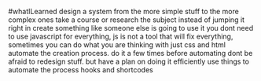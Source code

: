 #whatILearned 
design a system from the more simple stuff to the more complex ones 
take a course or research the subject instead of jumping it right in
create something like someone else is going to use it 
you dont need to use javascript for everything, js is not a tool that will fix everything, sometimes you can do what you are thinking with just css and html
automate the creation process. do it a few times before automating 
dont be afraid to redesign stuff. but have a plan on doing it efficiently
use things to automate the process
hooks and shortcodes
